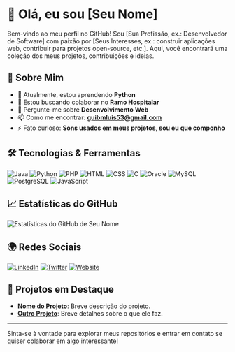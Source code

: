 <!-- ## Hi there 👋 -->

<!--
**LuisGuilhermeMissura/LuisGuilhermeMissura** is a ✨ _special_ ✨ repository because its `README.md` (this file) appears on your GitHub profile.

Here are some ideas to get you started:

- 🔭 I’m currently working on ...
- 🌱 I’m currently learning ...
- 👯 I’m looking to collaborate on ...
- 🤔 I’m looking for help with ...
- 💬 Ask me about ...
- 📫 How to reach me: ...
- 😄 Pronouns: ...
- ⚡ Fun fact: ...
-->

# 👋 Olá, eu sou [Seu Nome]

Bem-vindo ao meu perfil no GitHub! Sou [Sua Profissão, ex.: Desenvolvedor de Software] com paixão por [Seus Interesses, ex.: construir aplicações web, contribuir para projetos open-source, etc.]. Aqui, você encontrará uma coleção dos meus projetos, contribuições e ideias.

## 🚀 Sobre Mim

- 🌱 Atualmente, estou aprendendo **Python**
- 👯 Estou buscando colaborar no **Ramo Hospitalar**
- 💬 Pergunte-me sobre **Desenvolvimento Web**
- 📫 Como me encontrar: **guibmluis53@gmail.com**
- ⚡ Fato curioso: **Sons usados em meus projetos, sou eu que componho**

## 🛠️ Tecnologias & Ferramentas

![Java](https://img.shields.io/badge/Java-ED8B00?style=for-the-badge&logo=java&logoColor=white)
![Python](https://img.shields.io/badge/Python-3776AB?style=for-the-badge&logo=python&logoColor=white)
![PHP](https://img.shields.io/badge/PHP-777BB4?style=for-the-badge&logo=php&logoColor=white)
![HTML](https://img.shields.io/badge/HTML5-E34F26?style=for-the-badge&logo=html5&logoColor=white)
![CSS](https://img.shields.io/badge/CSS3-1572B6?style=for-the-badge&logo=css3&logoColor=white)
![C](https://img.shields.io/badge/C-A8B9CC?style=for-the-badge&logo=c&logoColor=white)
![Oracle](https://img.shields.io/badge/Oracle-F80000?style=for-the-badge&logo=oracle&logoColor=white)
![MySQL](https://img.shields.io/badge/MySQL-4479A1?style=for-the-badge&logo=mysql&logoColor=white)
![PostgreSQL](https://img.shields.io/badge/PostgreSQL-4169E1?style=for-the-badge&logo=postgresql&logoColor=white)
![JavaScript](https://img.shields.io/badge/JavaScript-F7DF1E?style=for-the-badge&logo=javascript&logoColor=black)

## 📈 Estatísticas do GitHub

![Estatísticas do GitHub de Seu Nome](https://github-readme-stats.vercel.app/api?username=LuisGuilhermeMissura&show_icons=true&theme=radical)

## 🌍 Redes Sociais

[![LinkedIn](https://img.shields.io/badge/LinkedIn-%230077B5.svg?style=for-the-badge&logo=linkedin&logoColor=white)](https://linkedin.com/in/seunomeusuario)
[![Twitter](https://img.shields.io/badge/Twitter-%231DA1F2.svg?style=for-the-badge&logo=twitter&logoColor=white)](https://twitter.com/seunomeusuario)
[![Website](https://img.shields.io/badge/Website-%23000000.svg?style=for-the-badge&logo=About.me&logoColor=white)](https://seusite.com)

## 📂 Projetos em Destaque

- **[Nome do Projeto](https://github.com/seunomeusuario/nome-do-projeto)**: Breve descrição do projeto.
- **[Outro Projeto](https://github.com/seunomeusuario/outro-projeto)**: Breve detalhes sobre o que ele faz.

---

Sinta-se à vontade para explorar meus repositórios e entrar em contato se quiser colaborar em algo interessante!

